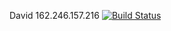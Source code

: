 David 162.246.157.216
[![Build Status](https://travis-ci.com/cmput401-fall2018/web-app-ci-cd-with-travis-ci-LaycockD.svg?branch=master)](https://travis-ci.com/cmput401-fall2018/web-app-ci-cd-with-travis-ci-LaycockD)
